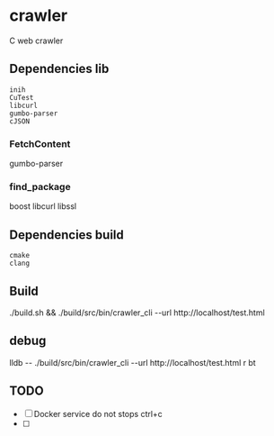 # crawler 

C web crawler

## Dependencies lib

```
inih
CuTest
libcurl
gumbo-parser
cJSON
```

### FetchContent
gumbo-parser

### find_package
boost
libcurl
libssl

## Dependencies build

```
cmake
clang
```

## Build

./build.sh && ./build/src/bin/crawler_cli --url http://localhost/test.html

## debug

lldb -- ./build/src/bin/crawler_cli --url http://localhost/test.html
r
bt

## TODO

- [  ] Docker service do not stops ctrl+c
- [  ] 